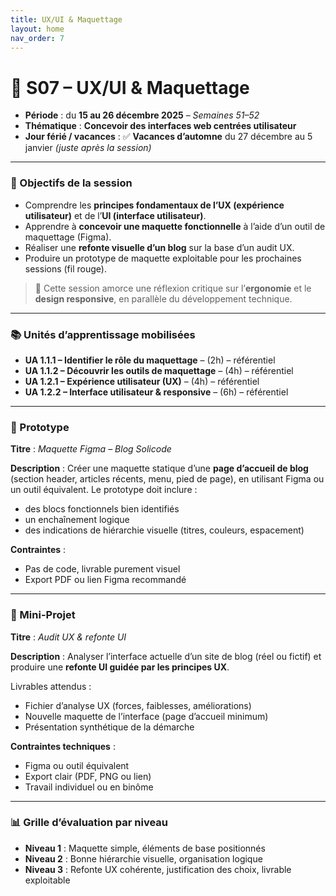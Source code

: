```yaml
---
title: UX/UI & Maquettage
layout: home
nav_order: 7
---
```


# **📅 S07 – UX/UI & Maquettage**

- **Période** : du **15 au 26 décembre 2025** – *Semaines 51–52*
- **Thématique** : **Concevoir des interfaces web centrées utilisateur**
- **Jour férié / vacances** : ✅ **Vacances d’automne** du 27 décembre au 5 janvier *(juste après la session)*

---

### 🧭 Objectifs de la session

* Comprendre les **principes fondamentaux de l’UX (expérience utilisateur)** et de l’**UI (interface utilisateur)**.
* Apprendre à **concevoir une maquette fonctionnelle** à l’aide d’un outil de maquettage (Figma).
* Réaliser une **refonte visuelle d’un blog** sur la base d’un audit UX.
* Produire un prototype de maquette exploitable pour les prochaines sessions (fil rouge).

> 🧠 Cette session amorce une réflexion critique sur l’**ergonomie** et le **design responsive**, en parallèle du développement technique.

---

### 📚 Unités d’apprentissage mobilisées

* **UA 1.1.1 – Identifier le rôle du maquettage** – (2h) – référentiel
* **UA 1.1.2 – Découvrir les outils de maquettage** – (4h) – référentiel
* **UA 1.2.1 – Expérience utilisateur (UX)** – (4h) – référentiel
* **UA 1.2.2 – Interface utilisateur & responsive** – (6h) – référentiel

---

### 🧩 Prototype

**Titre** : *Maquette Figma – Blog Solicode*

**Description** :
Créer une maquette statique d’une **page d’accueil de blog** (section header, articles récents, menu, pied de page), en utilisant Figma ou un outil équivalent.
Le prototype doit inclure :

* des blocs fonctionnels bien identifiés
* un enchaînement logique
* des indications de hiérarchie visuelle (titres, couleurs, espacement)

**Contraintes** :

* Pas de code, livrable purement visuel
* Export PDF ou lien Figma recommandé

---

### 🧪 Mini-Projet

**Titre** : *Audit UX & refonte UI*

**Description** :
Analyser l’interface actuelle d’un site de blog (réel ou fictif) et produire une **refonte UI guidée par les principes UX**.

Livrables attendus :

* Fichier d’analyse UX (forces, faiblesses, améliorations)
* Nouvelle maquette de l’interface (page d’accueil minimum)
* Présentation synthétique de la démarche

**Contraintes techniques** :

* Figma ou outil équivalent
* Export clair (PDF, PNG ou lien)
* Travail individuel ou en binôme

---

### 📊 Grille d’évaluation par niveau

* **Niveau 1** : Maquette simple, éléments de base positionnés
* **Niveau 2** : Bonne hiérarchie visuelle, organisation logique
* **Niveau 3** : Refonte UX cohérente, justification des choix, livrable exploitable

